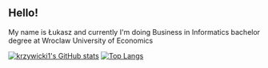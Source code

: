 ## Hello!
My name is Łukasz and currently I'm doing Business in Informatics bachelor degree at Wroclaw University of Economics


[![krzywicki1's GitHub stats](https://github-readme-stats.vercel.app/api?username=krzywicki1&show_icons=true&count_private=true&theme=gotham)](https://github.com/anuraghazra/github-readme-stats "My Github stats")
[![Top Langs](https://github-readme-stats.vercel.app/api/top-langs/?username=krzywicki1&layout=compact&theme=gotham)](https://github.com/anuraghazra/github-readme-stats)

